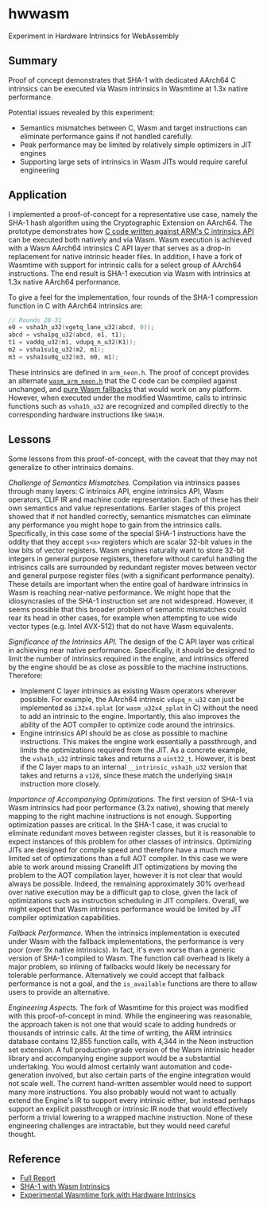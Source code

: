 # hwwasm
Experiment in Hardware Intrinsics for WebAssembly

## Summary

Proof of concept demonstrates that SHA-1 with dedicated AArch64 C intrinsics
can be executed via Wasm intrinsics in Wasmtime at 1.3x native performance.

Potential issues revealed by this experiment:

* Semantics mismatches between C, Wasm and target instructions can eliminate
  performance gains if not handled carefully.
* Peak performance may be limited by relatively simple optimizers in JIT engines
* Supporting large sets of intrinsics in Wasm JITs would require careful
  engineering

## Application

I implemented a proof-of-concept for a representative use case, namely the SHA-1
hash algorithm using the Cryptographic Extension on AArch64.  The prototype
demonstrates how [C code written against ARM's C intrinsics
API](example/sha1/sha1_intrinsics.c) can be executed both natively and via Wasm.
Wasm execution is achieved with a Wasm AArch64 intrinsics C API layer that
serves as a drop-in replacement for native intrinsic header files.  In addition,
I have a fork of Wasmtime with support for intrinsic calls for a select group of
AArch64 instructions. The end result is SHA-1 execution via Wasm with intrinsics
at 1.3x native AArch64 performance.

To give a feel for the implementation, four rounds of the SHA-1 compression
function in C with AArch64 intrinsics are:

```c
// Rounds 28-31
e0 = vsha1h_u32(vgetq_lane_u32(abcd, 0));
abcd = vsha1pq_u32(abcd, e1, t1);
t1 = vaddq_u32(m1, vdupq_n_u32(K1));
m2 = vsha1su1q_u32(m2, m1);
m3 = vsha1su0q_u32(m3, m0, m1);
```

These intrinsics are defined in `arm_neon.h`. The proof of concept provides an
alternate [`wasm_arm_neon.h`](example/sha1/wasm_arm_neon.h) that the C code can
be compiled against unchanged, and [pure Wasm
fallbacks](example/sha1/wasm_arm_neon.c) that would work on any platform.
However, when executed under the modified Wasmtime, calls to intrinsic
functions such as `vsha1h_u32` are recognized and compiled directly to the
corresponding hardware instructions like `SHA1H`.

## Lessons

Some lessons from this proof-of-concept, with the caveat that they may not
generalize to other intrinsics domains.

_Challenge of Semantics Mismatches._
Compilation via intrinsics passes through many layers: C intrinsics API, engine
intrinsics API, Wasm operators, CLIF IR and machine code representation. Each of
these has their own semantics and value representations.  Earlier stages of this
project showed that if not handled correctly, semantics mismatches can eliminate
any performance you might hope to gain from the intrinsics calls.  Specifically,
in this case some of the special SHA-1 instructions have the oddity that they
accept `s<n>` registers which are scalar 32-bit values in the low bits of vector
registers. Wasm engines naturally want to store 32-bit integers in general
purpose registers, therefore without careful handling the intrisincs calls are
surrounded by redundant register moves between vector and general purpose
register files (with a significant performance penalty).  These details are
important when the entire goal of hardware intrinsics in Wasm is reaching
near-native performance.  We might hope that the idiosyncrasies of the SHA-1
instruction set are not widespread. However, it seems possible that this broader
problem of semantic mismatches could rear its head in other cases, for example
when attempting to use wide vector types (e.g.  Intel AVX-512) that do not have
Wasm equivalents.

_Significance of the Intrinsics API._
The design of the C API layer was critical in achieving near native performance.
Specifically, it should be designed to limit the number of intrinsics required
in the engine, and intrinsics offered by the engine should be as close as
possible to the machine instructions.  Therefore:

* Implement C layer intrinsics as existing Wasm operators wherever possible. For
  example, the AArch64 intrinsic `vdupq_n_u32` can just be implemented as
  `i32x4.splat` (or `wasm_u32x4_splat` in C) without the need to add an
  intrinsic to the engine. Importantly, this also improves the ability of the
  AOT compiler to optimize code around the intrinsics.
* Engine intrinsics API should be as close as possible to machine instructions.
  This makes the engine work essentially a passthrough, and limits the
  optimizations required from the JIT. As a concrete example, the `vsha1h_u32`
  intrinsic takes and returns a `uint32_t`. However, it is best if the C layer
  maps to an internal `__intrinsic_vsha1h_u32` version that takes and returns a
  `v128`, since these match the underlying `SHA1H` instruction more closely.

_Importance of Accompanying Optimizations._
The first version of SHA-1 via Wasm intrinsics had poor performance (3.2x
native), showing that merely mapping to the right machine instructions is not
enough. Supporting optimization passes are critical.  In the SHA-1 case, it was
crucial to eliminate redundant moves between register classes, but it is
reasonable to expect instances of this problem for other classes of intrinsics.
Optimizing JITs are designed for compile speed and therefore have a much more
limited set of optimizations than a full AOT compiler. In this case we were able
to work around missing Cranelift JIT optimizations by moving the problem to the
AOT compilation layer, however it is not clear that would always be possible.
Indeed, the remaining approximately 30% overhead over native execution may be a
difficult gap to close, given the lack of optimizations such as instruction
scheduling in JIT compilers. Overall, we might expect that Wasm intrinsics
performance would be limited by JIT compiler optimization capabilities.

_Fallback Performance._
When the intrinsics implementation is executed under Wasm with the fallback
implementations, the performance is very poor (over 9x native intrinsics).  In
fact, it's even worse than a generic version of SHA-1 compiled to Wasm.  The
function call overhead is likely a major problem, so inlining of fallbacks would
likely be necessary for tolerable performance. Alternatively we could accept
that fallback performance is not a goal, and the `is_available` functions are
there to allow users to provide an alternative.

_Engineering Aspects._
The fork of Wasmtime for this project was modified with this proof-of-concept in
mind. While the engineering was reasonable, the approach taken is not one that
would scale to adding hundreds or thousands of intrinsic calls. At the time of
writing, the ARM intrinsics database contains 12,855 function calls, with 4,344
in the Neon instruction set extension. A full production-grade version of the
Wasm intrinsic header library and accompanying engine support would be a
substantial undertaking.  You would almost certainly want automation and
code-generation involved, but also certain parts of the engine integration would
not scale well.  The current hand-written assembler would need to support many
more instructions.  You also probably would not want to actually extend the
Engine's IR to support every intrinsic either, but instead perhaps support an
explicit passthrough or intrinsic IR node that would effectively perform a
trivial lowering to a wrapped machine instruction. None of these engineering
challenges are intractable, but they would need careful thought.

## Reference

* [Full Report](https://mmcloughlin.com/hwwasm/hwwasm.pdf)
* [SHA-1 with Wasm Intrinsics](example/sha1)
* [Experimental Wasmtime fork with Hardware Intrinsics](https://github.com/mmcloughlin/hwwasmtime)
